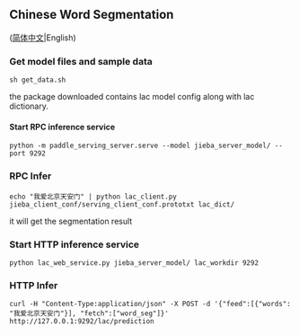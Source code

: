 ## Chinese Word Segmentation

([简体中文](./README_CN.md)|English)

### Get model files and sample data
```
sh get_data.sh
```

the package downloaded contains lac model config along with lac dictionary.

#### Start RPC inference service

```
python -m paddle_serving_server.serve --model jieba_server_model/ --port 9292
```
### RPC Infer
```
echo "我爱北京天安门" | python lac_client.py jieba_client_conf/serving_client_conf.prototxt lac_dict/
```

it will get the segmentation result

### Start HTTP inference service
```
python lac_web_service.py jieba_server_model/ lac_workdir 9292
```
### HTTP Infer

```
curl -H "Content-Type:application/json" -X POST -d '{"feed":[{"words": "我爱北京天安门"}], "fetch":["word_seg"]}' http://127.0.0.1:9292/lac/prediction
```
